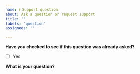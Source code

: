 ```yaml
---
name: ℹ️ Support question
about: Ask a question or request support
title: ''
labels: 'question'
assignees: ''

---
```


**Have you checked to see if this question was already asked?**
- [ ] Yes

**What is your question?**
